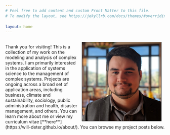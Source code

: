 ```yaml
---
# Feel free to add content and custom Front Matter to this file.
# To modify the layout, see https://jekyllrb.com/docs/themes/#overriding-theme-defaults

layout: home
---
```


<img src="/assets/will.jpg" width="250" height="auto" border="1px solid #000" align="right" hspace="10" vspace="10">
<br>
Thank you for visiting! This is a collection of my work on the modeling and analysis of complex systems. I am primarily interested in the application of systems science to the management of complex systems. Projects are ongoing across a broad set of application areas, including business, climate and sustainability, sociology, public administration and health, disaster management, and others. You can learn more about me or view my curriculum vitae [**here**](https://will-deter.github.io/about/).  You can browse my project posts below.